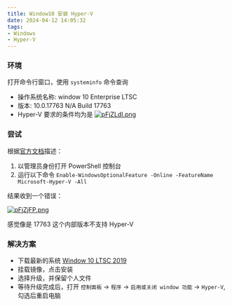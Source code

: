 ```yaml
---
title: Window10 安装 Hyper-V
date: 2024-04-12 14:05:32
tags: 
- Windows
- Hyper-V
---
```


### 环境
打开命令行窗口，使用 `systeminfo` 命令查询
- 操作系统名称: window 10 Enterprise LTSC
- 版本: 10.0.17763 N/A Build 17763
- Hyper-V 要求的条件均为是
[![pFjZLdI.png](https://s21.ax1x.com/2024/04/12/pFjZLdI.png)](https://imgse.com/i/pFjZLdI)

### 尝试
根据[官方文档](https://learn.microsoft.com/zh-cn/virtualization/hyper-v-on-windows/quick-start/enable-hyper-v)描述：

1. 以管理员身份打开 PowerShell 控制台
2. 运行以下命令
`Enable-WindowsOptionalFeature -Online -FeatureName Microsoft-Hyper-V -All`

结果收到一个错误：

[![pFjZjFP.png](https://s21.ax1x.com/2024/04/12/pFjZjFP.png)](https://imgse.com/i/pFjZjFP)

感觉像是 17763 这个内部版本不支持 Hyper-V

### 解决方案

- 下载最新的系统 [Window 10 LTSC 2019](https://msdn.itellyou.cn/)
- 挂载镜像，点击安装
- 选择升级，并保留个人文件
- 等待升级完成后，打开 `控制面板` -> `程序` -> `启用或关闭 window 功能` -> `Hyper-V`,勾选后重启电脑


